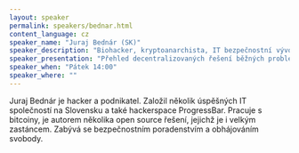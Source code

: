 ```yaml
---
layout: speaker
permalink: speakers/bednar.html
content_language: cz
speaker_name: "Juraj Bednár (SK)"
speaker_description: "Biohacker, kryptoanarchista, IT bezpečnostní vývojář"
speaker_presentation: "Přehled decentralizovaných řešení běžných problémů na Internetu"
speaker_when: "Pátek 14:00"
speaker_where: ""
---
```


Juraj Bednár je hacker a podnikatel. Založil několik úspěšných IT společností na Slovensku a také hackerspace ProgressBar. Pracuje s bitcoiny, je autorem několika open source řešení, jejichž je i velkým zastáncem. Zabývá se bezpečnostním poradenstvím a obhájováním svobody.
